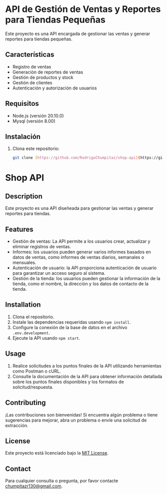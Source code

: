 # API de Gestión de Ventas y Reportes para Tiendas Pequeñas

Este proyecto es una API encargada de gestionar las ventas y generar reportes para tiendas pequeñas.

## Características

- Registro de ventas
- Generación de reportes de ventas
- Gestión de productos y stock
- Gestión de clientes
- Autenticación y autorización de usuarios

## Requisitos

- Node.js (versión 20.10.0)
- Mysql (versión 8.00)

## Instalación

1. Clona este repositorio:
   ```bash
   git clone [https://github.com/RodrigoChumpitaz/shop-api](https://github.com/RodrigoChumpitaz/shop-api)
   ```
# Shop API

## Description

Este proyecto es una API diseñeada para gestionar las ventas y generar reportes para tiendas.

## Features

- Gestión de ventas: La API permite a los usuarios crear, actualizar y eliminar registros de ventas.
- Informes: los usuarios pueden generar varios informes basados ​​en datos de ventas, como informes de ventas diarios, semanales o mensuales.
- Autenticación de usuario: la API proporciona autenticación de usuario para garantizar un acceso seguro al sistema.
- Gestión de la tienda: los usuarios pueden gestionar la información de la tienda, como el nombre, la dirección y los datos de contacto de la tienda.

## Installation

1. Clona el repositorio.
2. Instale las dependencias requeridas usando `npm install`.
3. Configure la conexión de la base de datos en el archivo `.env.development`.
4. Ejecute la API usando `npm start`.

## Usage

1. Realice solicitudes a los puntos finales de la API utilizando herramientas como Postman o cURL.
2. Consulte la documentación de la API para obtener información detallada sobre los puntos finales disponibles y los formatos de solicitud/respuesta.

## Contributing


¡Las contribuciones son bienvenidas! Si encuentra algún problema o tiene sugerencias para mejorar, abra un problema o envíe una solicitud de extracción.

## License

Este proyecto está licenciado bajo la [MIT License](LICENSE).

## Contact

Para cualquier consulta o pregunta, por favor contacte [chumpitazr130@gmail.com](mailto:chumpitazr130@gmail.com).
